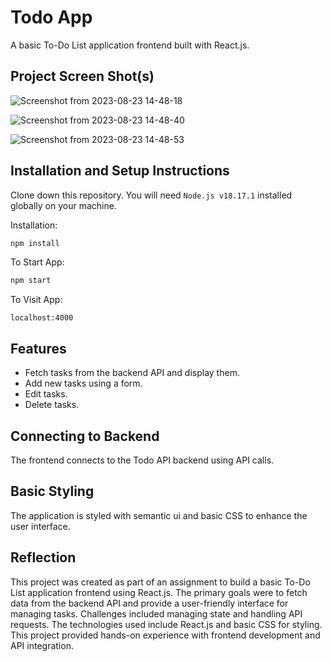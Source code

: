# Todo App

A basic To-Do List application frontend built with React.js.

## Project Screen Shot(s)
![Screenshot from 2023-08-23 14-48-18](https://github.com/aditya-vishwakarma-lab/todo-app/assets/86044019/d9125da4-adb6-4189-aca5-99afbcfcc680)

![Screenshot from 2023-08-23 14-48-40](https://github.com/aditya-vishwakarma-lab/todo-app/assets/86044019/c5a2d396-7b8d-4147-8d60-e322f59a2477)

![Screenshot from 2023-08-23 14-48-53](https://github.com/aditya-vishwakarma-lab/todo-app/assets/86044019/c30aca07-d829-4204-8ff9-8fff2badfec0)

## Installation and Setup Instructions

Clone down this repository. You will need `Node.js v18.17.1` installed globally on your machine.

Installation:

```bash
npm install
```

To Start App:

```bash
npm start
```

To Visit App:

`localhost:4000`

## Features

- Fetch tasks from the backend API and display them.
- Add new tasks using a form.
- Edit tasks.
- Delete tasks.

## Connecting to Backend

The frontend connects to the Todo API backend using API calls.

## Basic Styling

The application is styled with semantic ui and basic CSS to enhance the user interface.

## Reflection

This project was created as part of an assignment to build a basic To-Do List application frontend using React.js. The primary goals were to fetch data from the backend API and provide a user-friendly interface for managing tasks. Challenges included managing state and handling API requests. The technologies used include React.js and basic CSS for styling. This project provided hands-on experience with frontend development and API integration.
